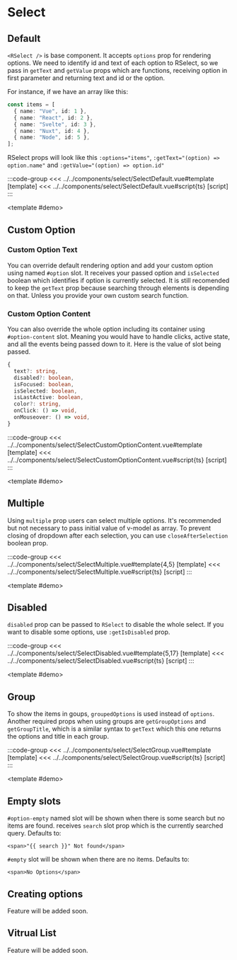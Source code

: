 <script setup>
  import SelectDemo from '../../components/select/SelectDemo.vue'
  import SelectDefault from '../../components/select/SelectDefault.vue'
  import SelectCustomOption from '../../components/select/SelectCustomOption.vue'
  import SelectCustomOptionContent from '../../components/select/SelectCustomOptionContent.vue'
  import SelectMultiple from '../../components/select/SelectMultiple.vue'
  import SelectDisabled from '../../components/select/SelectDisabled.vue'
  import SelectGroup from '../../components/select/SelectGroup.vue'
</script>

# Select

<p></p>

<SelectDemo />

## Default

`<RSelect />` is base component. It accepts `options` prop for rendering options. We need to identify id and text of each option to RSelect, so we pass in `getText` and `getValue` props which are functions, receiving option in first parameter and returning text and id or the option.

For instance, if we have an array like this:

```ts
const items = [
  { name: "Vue", id: 1 },
  { name: "React", id: 2 },
  { name: "Svelte", id: 3 },
  { name: "Nuxt", id: 4 },
  { name: "Node", id: 5 },
];
```

RSelect props will look like this `:options="items"`, `:getText="(option) => option.name"` and `:getValue="(option) => option.id"`

<Demo>

:::code-group
<<< ../../components/select/SelectDefault.vue#template [template]
<<< ../../components/select/SelectDefault.vue#script{ts} [script]
:::

<template #demo>
<SelectDefault />
</template>

</Demo>

## Custom Option

### Custom Option Text

You can override default rendering option and add your custom option using named `#option` slot. It receives your passed option and `isSelected` boolean which identifies if option is currently selected. It is still recomended to keep the `getText` prop because searching through elements is depending on that. Unless you provide your own custom search function.

### Custom Option Content

You can also override the whole option including its container using `#option-content` slot. Meaning you would have to handle clicks, active state, and all the events being passed down to it.
Here is the value of slot being passed.

```ts
{
  text?: string,
  disabled?: boolean,
  isFocused: boolean,
  isSelected: boolean,
  isLastActive: boolean,
  color?: string,
  onClick: () => void,
  onMouseover: () => void,
}
```

<Demo>

:::code-group
<<< ../../components/select/SelectCustomOptionContent.vue#template [template]
<<< ../../components/select/SelectCustomOptionContent.vue#script{ts} [script]
:::

<template #demo>
<SelectCustomOptionContent />
</template>

</Demo>


## Multiple

Using `multiple` prop users can select multiple options. It's recommended but not necessary to pass initial value of v-model as array.
To prevent closing of dropdown after each selection, you can use `closeAfterSelection` boolean prop.


<Demo>

:::code-group
<<< ../../components/select/SelectMultiple.vue#template{4,5} [template]
<<< ../../components/select/SelectMultiple.vue#script{ts} [script]
:::

<template #demo>
<SelectMultiple />
</template>

</Demo>


## Disabled

`disabled` prop can be passed to `RSelect` to disable the whole select.
If you want to disable some options, use `:getIsDisabled` prop.


<Demo>

:::code-group
<<< ../../components/select/SelectDisabled.vue#template{5,17} [template]
<<< ../../components/select/SelectDisabled.vue#script{ts} [script]
:::

<template #demo>
<SelectDisabled />
</template>

</Demo>

## Group

To show the items in goups, `groupedOptions` is used instead of `options`. Another required props when using groups are `getGroupOptions` and `getGroupTitle`, which is a similar syntax to `getText` which this one returns the options and title in each group.


<Demo>

:::code-group
<<< ../../components/select/SelectGroup.vue#template [template]
<<< ../../components/select/SelectGroup.vue#script{ts} [script]
:::

<template #demo>
<SelectGroup />
</template>

</Demo>

## Empty slots

`#option-empty` named slot will be shown when there is some search but no items are found. receives `search` slot prop which is the currently searched query. Defaults to:
```vue
<span>"{{ search }}" Not found</span>
```

`#empty` slot will be shown when there are no items. Defaults to:
```vue
<span>No Options</span>
```

## Creating options

Feature will be added soon.

## Vitrual List

Feature will be added soon.
